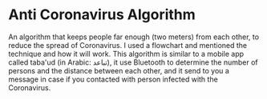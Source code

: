 # Anti Coronavirus Algorithm 

An algorithm that keeps people far enough (two meters) from each other, to reduce the spread of Coronavirus. I used a flowchart and mentioned the technique and how it will work. This algorithm is similar to a mobile app called taba'ud (in Arabic: تباعد), it use Bluetooth to determine the number of persons and the distance between each other, and it send to you a message in case if you contacted with person infected with the Coronavirus.
